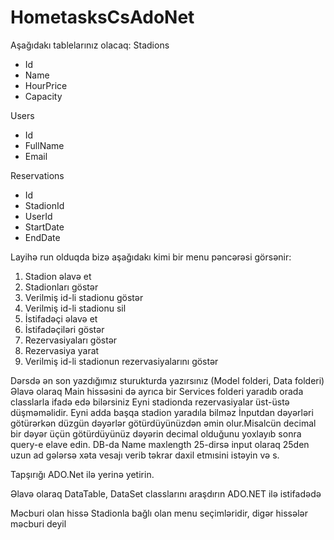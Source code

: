 # HometasksCsAdoNet

Aşağıdakı tablelarınız olacaq:
Stadions
 - Id
 - Name
 - HourPrice
 - Capacity

Users
 - Id
 - FullName
 - Email

Reservations
 - Id
 - StadionId
 - UserId
 - StartDate
 - EndDate



Layihə run olduqda bizə aşağıdakı kimi bir menu pəncərəsi görsənir:
 1. Stadion əlavə et
 2. Stadionları göstər
 3. Verilmiş id-li stadionu göstər
 4. Verilmiş id-li stadionu sil
 5. İstifadəçi əlavə et
 6. İstifadəçiləri göstər
 7. Rezervasiyaları göstər
 8. Rezervasiya yarat
 9. Verilmiş id-li stadionun rezervasiyalarını göstər


Dərsdə ən son yazdığımız sturukturda yazırsınız (Model folderi, Data folderi) Əlavə olaraq Main hissəsini də ayrıca bir Services folderi yaradıb orada classlarla ifadə edə bilərsiniz
 Eyni stadionda rezervasiyalar üst-üstə düşməməlidir.
 Eyni adda başqa stadion yaradıla bilməz
 İnputdan dəyərləri götürərkən düzgün dəyərlər götürdüyünüzdən əmin olur.Misalcün decimal bir dəyər üçün götürdüyünüz dəyərin decimal olduğunu yoxlayıb sonra query-e elave edin. DB-da Name maxlength 25-dirsə input olaraq 25den uzun ad gələrsə xəta vesajı verib təkrar daxil etmısini istəyin və s.

Tapşırığı ADO.Net ilə yerinə yetirin.

Əlavə olaraq DataTable, DataSet classlarını araşdırın ADO.NET ilə istifadədə


Məcburi olan hissə Stadionla bağlı olan menu seçimləridir, digər hissələr məcburi deyil

